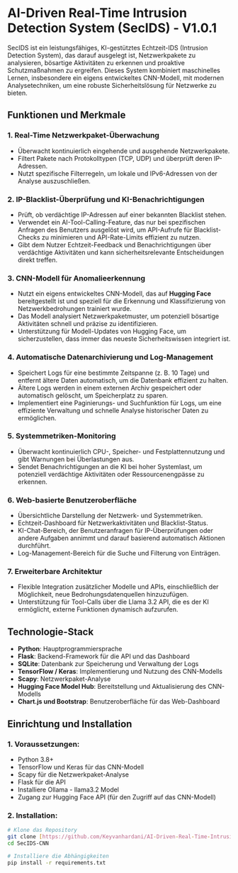 # AI-Driven Real-Time Intrusion Detection System (SecIDS) - V1.0.1

SecIDS ist ein leistungsfähiges, KI-gestütztes Echtzeit-IDS (Intrusion Detection System), das darauf ausgelegt ist, Netzwerkpakete zu analysieren, bösartige Aktivitäten zu erkennen und proaktive Schutzmaßnahmen zu ergreifen. Dieses System kombiniert maschinelles Lernen, insbesondere ein eigens entwickeltes CNN-Modell, mit modernen Analysetechniken, um eine robuste Sicherheitslösung für Netzwerke zu bieten.

## Funktionen und Merkmale

### 1. **Real-Time Netzwerkpaket-Überwachung**
- Überwacht kontinuierlich eingehende und ausgehende Netzwerkpakete.
- Filtert Pakete nach Protokolltypen (TCP, UDP) und überprüft deren IP-Adressen.
- Nutzt spezifische Filterregeln, um lokale und IPv6-Adressen von der Analyse auszuschließen.

### 2. **IP-Blacklist-Überprüfung und KI-Benachrichtigungen**
- Prüft, ob verdächtige IP-Adressen auf einer bekannten Blacklist stehen.
- Verwendet ein AI-Tool-Calling-Feature, das nur bei spezifischen Anfragen des Benutzers ausgelöst wird, um API-Aufrufe für Blacklist-Checks zu minimieren und API-Rate-Limits effizient zu nutzen.
- Gibt dem Nutzer Echtzeit-Feedback und Benachrichtigungen über verdächtige Aktivitäten und kann sicherheitsrelevante Entscheidungen direkt treffen.

### 3. **CNN-Modell für Anomalieerkennung**
- Nutzt ein eigens entwickeltes CNN-Modell, das auf **Hugging Face** bereitgestellt ist und speziell für die Erkennung und Klassifizierung von Netzwerkbedrohungen trainiert wurde.
- Das Modell analysiert Netzwerkpaketmuster, um potenziell bösartige Aktivitäten schnell und präzise zu identifizieren.
- Unterstützung für Modell-Updates von Hugging Face, um sicherzustellen, dass immer das neueste Sicherheitswissen integriert ist.

### 4. **Automatische Datenarchivierung und Log-Management**
- Speichert Logs für eine bestimmte Zeitspanne (z. B. 10 Tage) und entfernt ältere Daten automatisch, um die Datenbank effizient zu halten.
- Ältere Logs werden in einem externen Archiv gespeichert oder automatisch gelöscht, um Speicherplatz zu sparen.
- Implementiert eine Paginierungs- und Suchfunktion für Logs, um eine effiziente Verwaltung und schnelle Analyse historischer Daten zu ermöglichen.

### 5. **Systemmetriken-Monitoring**
- Überwacht kontinuierlich CPU-, Speicher- und Festplattennutzung und gibt Warnungen bei Überlastungen aus.
- Sendet Benachrichtigungen an die KI bei hoher Systemlast, um potenziell verdächtige Aktivitäten oder Ressourcenengpässe zu erkennen.

### 6. **Web-basierte Benutzeroberfläche**
- Übersichtliche Darstellung der Netzwerk- und Systemmetriken.
- Echtzeit-Dashboard für Netzwerkaktivitäten und Blacklist-Status.
- KI-Chat-Bereich, der Benutzeranfragen für IP-Überprüfungen oder andere Aufgaben annimmt und darauf basierend automatisch Aktionen durchführt.
- Log-Management-Bereich für die Suche und Filterung von Einträgen.

### 7. **Erweiterbare Architektur**
- Flexible Integration zusätzlicher Modelle und APIs, einschließlich der Möglichkeit, neue Bedrohungsdatenquellen hinzuzufügen.
- Unterstützung für Tool-Calls über die Llama 3.2 API, die es der KI ermöglicht, externe Funktionen dynamisch aufzurufen.

## Technologie-Stack

- **Python**: Hauptprogrammiersprache
- **Flask**: Backend-Framework für die API und das Dashboard
- **SQLite**: Datenbank zur Speicherung und Verwaltung der Logs
- **TensorFlow / Keras**: Implementierung und Nutzung des CNN-Modells
- **Scapy**: Netzwerkpaket-Analyse
- **Hugging Face Model Hub**: Bereitstellung und Aktualisierung des CNN-Modells
- **Chart.js und Bootstrap**: Benutzeroberfläche für das Web-Dashboard

## Einrichtung und Installation

### 1. **Voraussetzungen**:
- Python 3.8+
- TensorFlow und Keras für das CNN-Modell
- Scapy für die Netzwerkpaket-Analyse
- Flask für die API
- Installiere Ollama - llama3.2 Model
- Zugang zur Hugging Face API (für den Zugriff auf das CNN-Modell)

### 2. **Installation**:
```bash
# Klone das Repository
git clone [https://github.com/Keyvanhardani/AI-Driven-Real-Time-Intrusion-Detection-System.git](https://github.com/Keyvanhardani/AI-Driven-Real-Time-Intrusion-Detection-System.git)
cd SecIDS-CNN

# Installiere die Abhängigkeiten
pip install -r requirements.txt
